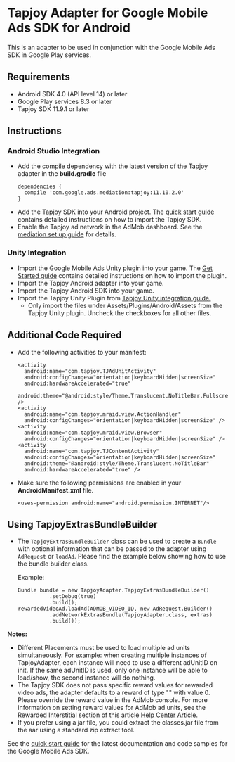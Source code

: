 # Tapjoy Adapter for Google Mobile Ads SDK for Android

This is an adapter to be used in conjunction with the Google Mobile Ads
SDK in Google Play services.

## Requirements
- Android SDK 4.0 (API level 14) or later
- Google Play services 8.3 or later
- Tapjoy SDK 11.9.1 or later

## Instructions

### Android Studio Integration
- Add the compile dependency with the latest version of the Tapjoy adapter
  in the **build.gradle** file
  <pre><code>dependencies {
    compile 'com.google.ads.mediation:tapjoy:11.10.2.0'
  }</code></pre>
- Add the Tapjoy SDK into your Android project. The
  [quick start guide](http://dev.tapjoy.com/sdk-integration/android/getting-started-guide-publishers-android/)
  contains detailed instructions on how to import the Tapjoy SDK.
- Enable the Tapjoy ad network in the AdMob dashboard. See the
  [mediation set up guide](https://support.google.com/admob/answer/3124703?hl=en&ref_topic=3063091)
  for details.

### Unity Integration
- Import the Google Mobile Ads Unity plugin into your game. The
  [Get Started guide](https://firebase.google.com/docs/admob/unity/start#import_the_plugin_into_your_game)
  contains detailed instructions on how to import the plugin.
- Import the Tapjoy Android adapter into your game.
- Import the Tapjoy Android SDK into your game.
- Import the Tapjoy Unity Plugin from
  [Tapjoy Unity integration guide.](http://dev.tapjoy.com/sdk-integration/unity/)
    - Only import the files under Assets/Plugins/Android/Assets from the
      Tapjoy Unity plugin. Uncheck the checkboxes for all other files.

## Additional Code Required
- Add the following activities to your manifest:
  <pre><code>&lt;activity
    android:name="com.tapjoy.TJAdUnitActivity"
    android:configChanges="orientation|keyboardHidden|screenSize"
    android:hardwareAccelerated="true"
    android:theme="@android:style/Theme.Translucent.NoTitleBar.Fullscreen" /&gt;
  &lt;activity
    android:name="com.tapjoy.mraid.view.ActionHandler"
    android:configChanges="orientation|keyboardHidden|screenSize" /&gt;
  &lt;activity
    android:name="com.tapjoy.mraid.view.Browser"
    android:configChanges="orientation|keyboardHidden|screenSize" /&gt;
  &lt;activity
    android:name="com.tapjoy.TJContentActivity"
    android:configChanges="orientation|keyboardHidden|screenSize"
    android:theme="@android:style/Theme.Translucent.NoTitleBar"
    android:hardwareAccelerated="true" /&gt;</code></pre>

- Make sure the following permissions are enabled in your **AndroidManifest.xml**
  file.
  <pre><code>&lt;uses-permission android:name="android.permission.INTERNET"/&gt;</code></pre>

 ## Using TapjoyExtrasBundleBuilder
- The `TapjoyExtrasBundleBuilder` class can be used to create a `Bundle`
  with optional information that can be passed to the adapter using `AdRequest` or `loadAd`.
  Please find the example below showing how to use the bundle builder class.

    Example:
    <pre><code>Bundle bundle = new TapjoyAdapter.TapjoyExtrasBundleBuilder()
            .setDebug(true)
            .build();
  rewardedVideoAd.loadAd(ADMOB_VIDEO_ID, new AdRequest.Builder()
            .addNetworkExtrasBundle(TapjoyAdapter.class, extras)
            .build());</code></pre>

**Notes:**
- Different Placements must be used to load multiple ad units simultaneously.
  For example: when creating multiple instances of TapjoyAdapter,
  each instance will need to use a different adUnitID on init. If the same
  adUnitID  is used, only one instance will be able to load/show, the second
  instance will do nothing.
- The Tapjoy SDK does not pass specific reward values for rewarded
  video ads, the adapter defaults to a reward of type "" with value 0. Please
  override the reward value in the AdMob console.
  For more information on setting reward values for AdMob ad units, see the
  Rewarded Interstitial section of this article
  [Help Center Article](https://support.google.com/admob/answer/3052638).
- If you prefer using a jar file, you could extract the classes.jar file from
  the aar using a standard zip extract tool.

See the [quick start guide](https://firebase.google.com/docs/admob/android/quick-start)
for the latest documentation and code samples for the Google Mobile Ads SDK.
